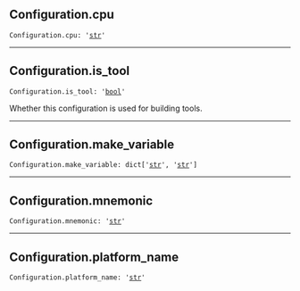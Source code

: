 

## Configuration.cpu

<pre class="language-python"><code><span class="source python"><span class="meta qualified-name python"><span class="meta generic-name python">Configuration</span><span class="punctuation accessor dot python">.</span><span class="meta generic-name python">cpu</span></span><span class="punctuation separator annotation variable python">:</span> <span class="meta string python"><span class="string quoted single python"><span class="punctuation definition string begin python">&#39;</span></span></span><span class="meta string python"><span class="string quoted single python"><a href="/lib/str">str</a><span class="punctuation definition string end python">&#39;</span></span></span></span></code></pre>

***

## Configuration.is\_tool

<pre class="language-python"><code><span class="source python"><span class="meta qualified-name python"><span class="meta generic-name python">Configuration</span><span class="punctuation accessor dot python">.</span><span class="meta generic-name python">is_tool</span></span><span class="punctuation separator annotation variable python">:</span> <span class="meta string python"><span class="string quoted single python"><span class="punctuation definition string begin python">&#39;</span></span></span><span class="meta string python"><span class="string quoted single python"><a href="/lib/bool">bool</a><span class="punctuation definition string end python">&#39;</span></span></span></span></code></pre>

Whether this configuration is used for building tools.

***

## Configuration.make\_variable

<pre class="language-python"><code><span class="source python"><span class="meta qualified-name python"><span class="meta generic-name python">Configuration</span><span class="punctuation accessor dot python">.</span><span class="meta generic-name python">make_variable</span></span><span class="punctuation separator annotation variable python">:</span> <span class="meta item-access python"><span class="meta qualified-name python"><span class="support type python">dict</span></span></span><span class="meta item-access python"><span class="punctuation section brackets begin python">[</span></span><span class="meta item-access arguments python"><span class="meta string python"><span class="string quoted single python"><span class="punctuation definition string begin python">&#39;</span></span></span><span class="meta string python"><span class="string quoted single python"><a href="/lib/str">str</a><span class="punctuation definition string end python">&#39;</span></span></span>, <span class="meta string python"><span class="string quoted single python"><span class="punctuation definition string begin python">&#39;</span></span></span><span class="meta string python"><span class="string quoted single python"><a href="/lib/str">str</a><span class="punctuation definition string end python">&#39;</span></span></span></span><span class="meta item-access python"><span class="punctuation section brackets end python">]</span></span></span></code></pre>

***

## Configuration.mnemonic

<pre class="language-python"><code><span class="source python"><span class="meta qualified-name python"><span class="meta generic-name python">Configuration</span><span class="punctuation accessor dot python">.</span><span class="meta generic-name python">mnemonic</span></span><span class="punctuation separator annotation variable python">:</span> <span class="meta string python"><span class="string quoted single python"><span class="punctuation definition string begin python">&#39;</span></span></span><span class="meta string python"><span class="string quoted single python"><a href="/lib/str">str</a><span class="punctuation definition string end python">&#39;</span></span></span></span></code></pre>

***

## Configuration.platform\_name

<pre class="language-python"><code><span class="source python"><span class="meta qualified-name python"><span class="meta generic-name python">Configuration</span><span class="punctuation accessor dot python">.</span><span class="meta generic-name python">platform_name</span></span><span class="punctuation separator annotation variable python">:</span> <span class="meta string python"><span class="string quoted single python"><span class="punctuation definition string begin python">&#39;</span></span></span><span class="meta string python"><span class="string quoted single python"><a href="/lib/str">str</a><span class="punctuation definition string end python">&#39;</span></span></span></span></code></pre>
